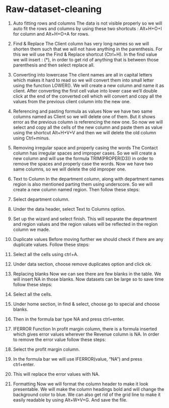 # Raw-dataset-cleaning
1.	Auto fitting rows and columns
The data is not visible properly so we will auto fit the rows and columns by using these two shortcuts : Alt+H+O+I for column and Alt+H+O+A for rows.

2.	Find & Replace
The Client column has very long names so we will shorten them such that we will not have anything in the parenthesis. For this we will use the Find & Replace shortcut (Ctrl+H). In the find value we will insert : (*), in order to get rid of anything that is between those parenthesis and then select replace all.


3.	Converting into lowercase
The client names are all in capital letters which makes it hard to read so we will convert them into small letter using the function LOWER(). We will create a new column and name it as client. After converting the first cell value into lower case we’ll double click at the end of the converted cell which will convert and copy all the values from the previous client column into the new one.

4.	Referencing and pasting formula as values
Now we have two same columns named as Client so we will delete one of them. But it shows error as the previous column is referencing the new one. So now we will select and copy all the cells of the new column and paste them as value using the shortcut Alt+H+V+V and then we will delete the old column using Ctrl+minus.


5.	Removing irregular space and properly casing the words
The Contact column has irregular spaces and improper cases. So we will create a new column and will use the formula TRIM(PROPER(D3)) in order to remove the spaces and properly case the words. Now we have two same columns, so we will delete the old improper one.

6.	Text to Column
In the department column, along with department names region is also mentioned parting them using underscore. So we will create a new column named region. Then follow these steps:
1. Select department column.
2. Under the data header, select Text to Columns option.
3. Set up the wizard and select finish.
This will separate the department and region values and the region values will be reflected in the region column we made.


7.	Duplicate values
Before moving further we should check if there are any duplicate values. Follow these steps:
1. Select all the cells using ctrl+A.
2. Under data section, choose remove duplicates option and click ok.

8.	Replacing blanks
Now we can see there are few blanks in the table. We will insert NA in those blanks. Now datasets can be large so to save time follow these steps:
1. Select all the cells.
2. Under home section, in find & select, choose go to special and choose blanks.
3. Then in the formula bar type NA and press ctrl+enter.


9.	IFERROR Function
In profit margin column, there is a formula inserted which gives error values wherever the Revenue column is NA. In order to remove the error value follow these steps:
1. Select the profit margin column. 
2. In the formula bar we will use IFERROR(value, “NA”) and press ctrl+enter.
3. This will replace the error values with NA.

10.	Formatting
Now we will format the column header to make it look presentable. We will make the column headings bold and will change the background color to blue. We can also get rid of the grid line to make it easily readable by using Alt+W+V+G. And save the file.
